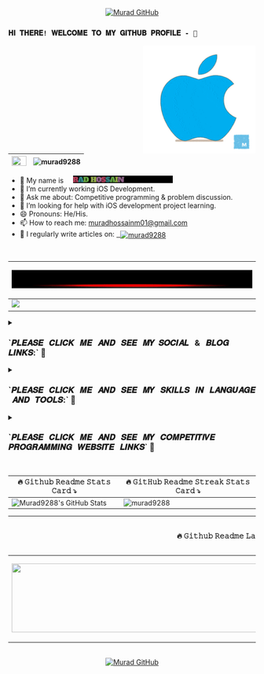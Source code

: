 <div align="center">
<a href="https://github.com/Murad9288"><img src="https://readme-typing-svg.demolab.com?font=Arial+Black&size=60&duration=4000&pause=1700&color=28F71A&center=false&vCenter=true&multiline=false&width=1350&height=100&lines=ASSALAMUALAIKUM++WARAHMATULLAH" alt="Murad GitHub" /></a>
</div>

### `𝐇𝐈 𝐓𝐇𝐄𝐑𝐄! 𝐖𝐄𝐋𝐂𝐎𝐌𝐄 𝐓𝐎 𝐌𝐘 𝐆𝐈𝐓𝐇𝐔𝐁 𝐏𝐑𝐎𝐅𝐈𝐋𝐄 - 👋 `

<img align="right" width="230px" height="220px" src="./Image sample/muradm.gif">

|<img src="https://cdn1.iconfinder.com/data/icons/green-business/720/view-512.png" height="20" width="30" />|<img src="https://komarev.com/ghpvc/?username=Murad9288&style=flat-square&color=00bfff&label=MY+GITHUB+PROFILE+VIEWS" alt="murad9288" />|
|-|-|

  
- 🔰  My name is &nbsp;&nbsp;&nbsp;&nbsp;<img src="./Image sample/reseltname.gif" height = "15px"/>
- 🌱 I’m currently working iOS Development.
- 💬 Ask me about: Competitive programming & problem discussion.
- 💞️ I’m looking for help with iOS development project learning.
- 😄 Pronouns: He/His. 
- 📫 How to reach me: muradhossainm01@gmail.com
- 📝 I regularly write articles on: <a href="https://murad9288.tumblr.com" target="blank">&nbsp;&nbsp;<img align="center" src="https://cdn-icons-png.flaticon.com/512/216/216546.png" alt="murad9288" height="28" width="30" /> </a>
<br/>

<div align="center">

|<p aling="center"><img src="./Image sample/4.gif" /></p>|
|-|
|<img src="https://github.com/Murad9288/Murad9288/blob/output/github-contribution-grid-snake.svg" />|
  
</div>



<details><summary><h3>`𝑷𝑳𝑬𝑨𝑺𝑬 &nbsp; 𝑪𝑳𝑰𝑪𝑲 &nbsp; 𝑴𝑬 &nbsp; 𝑨𝑵𝑫 &nbsp; 𝑺𝑬𝑬 &nbsp; 𝑴𝒀 &nbsp;𝑺𝑶𝑪𝑰𝑨𝑳 &nbsp; & &nbsp; 𝑩𝑳𝑶𝑮 &nbsp; 𝑳𝑰𝑵𝑲𝑺:` 🤏</h3></summary>
<div align = "center">
  
<h4><p align = "center"> ๏ 𝙸𝚏 𝚢𝚘𝚞 𝚊𝚛𝚎 𝚟𝚒𝚎𝚠𝚒𝚗𝚐 𝚖𝚢 𝚕𝚒𝚗𝚔𝚜 𝚘𝚗 𝚊 𝚙𝚑𝚘𝚗𝚎, 𝙿𝚕𝚎𝚊𝚜𝚎 𝚜𝚎𝚕𝚎𝚌𝚝 𝚍𝚎𝚜𝚔𝚝𝚘𝚙 𝚖𝚘𝚍𝚎. </p></h4>
  
|<a href="https://linkedin.com/in/mhmprogrammer81818" target="blank"><img align="center" src="https://cutewallpaper.org/24/linkedin-logo-png-transparent-background/linkedin-logo-png-free-transparent-png-logos.png" alt="mhmprogrammer81818" height = "40px" width = "40px"/></a>|<a href="https://fb.com/mdmurad.hossainmiraj.9" target="blank"><img align="center" src="https://cutewallpaper.org/24/facebook-image-png/filefacebook-logopng-wikimedia-commons.png" height = "40px" width = "40px"/></a>|<a href="https://twitter.com/murad_miraj" target="blank"><img align="center" src="https://cutewallpaper.org/24/twitter-bird-logo-png/download-twitter-bird-twitter-logo-png-png-image-with-no-background--pngkeycom.png" alt="murad_miraj" height="40px" width="40px" /></a>|<a href="https://instagram.com/e_m__murad__hossain" target="blank"><img align="center" src="https://cutewallpaper.org/24/icon-png/fileinstagram-iconpng-wikimedia-commons.png" alt="e_m__murad__hossain" height="40px" width="40px" /></a>|<a href="https://join.skype.com/invite/WYiyPQob1ekJ" target="blank"><img align="center" src="./Image sample/skype.png" height="40px" width="40px" /></a>|<a href="https://linktr.ee/murad9288" target="blank"><img align="center" src="https://seeklogo.com/images/L/linktree-logo-6FC3ADB679-seeklogo.com.png" alt="murad9288" height="40px" width="40px" /></a>|<a href="https://stackoverflow.com/users/18079492" target="blank"><img align="center" src="https://raw.githubusercontent.com/rahuldkjain/github-profile-readme-generator/master/src/images/icons/Social/stack-overflow.svg" alt="18079492" height="40px" width="40px" /></a>|<a href="https://dribbble.com/murad_hossain-m01" target="blank"><img align="center" src="https://raw.githubusercontent.com/rahuldkjain/github-profile-readme-generator/master/src/images/icons/Social/dribbble.svg" alt="murad_hossain-m01" height="40px" width="40px"/></a>|<a href="https://www.youtube.com/c/MHM Programming CLUB" target="blank"><img align="center" src="https://raw.githubusercontent.com/rahuldkjain/github-profile-readme-generator/master/src/images/icons/Social/youtube.svg" alt="MHM Programming CLUB" height="40px" width="40px" /></a>|<a href="https://discord.gg/murad928#7964" target="blank"><img align="center" src="https://raw.githubusercontent.com/rahuldkjain/github-profile-readme-generator/master/src/images/icons/Social/discord.svg" alt="murad928#7964" height="40px" width="40px" /></a>|
|-|-|-|-|-|-|-|-|-|-|
</div>
</details>


<details><summary><h3>`𝑷𝑳𝑬𝑨𝑺𝑬 &nbsp; 𝑪𝑳𝑰𝑪𝑲 &nbsp; 𝑴𝑬 &nbsp; 𝑨𝑵𝑫 &nbsp; 𝑺𝑬𝑬 &nbsp; 𝑴𝒀 &nbsp; 𝑺𝑲𝑰𝑳𝑳𝑺 &nbsp; 𝑰𝑵 &nbsp; 𝑳𝑨𝑵𝑮𝑼𝑨𝑮𝑬 &nbsp; 𝑨𝑵𝑫 &nbsp; 𝑻𝑶𝑶𝑳𝑺:` 🤏</h3> </summary>
  
<div align="center">
  
|Python|&nbsp;&nbsp;&nbsp;C&nbsp;&nbsp;&nbsp;|Swift|C++|Xcode|Figma|Fire base|&nbsp;&nbsp;&nbsp;Git&nbsp;&nbsp;&nbsp;|
|-|-|-|-|-|-|-|-|
|<p align="center"><a href="https://www.python.org" target="_blank" rel="noreferrer"><img src="https://raw.githubusercontent.com/devicons/devicon/master/icons/python/python-original.svg" alt="python" width="40px" height="40px"/></a></p> |<p align="center"><a href="https://www.cprogramming.com/" target="_blank" rel="noreferrer"><img src="https://raw.githubusercontent.com/devicons/devicon/master/icons/c/c-original.svg" alt="c" width="40px" height="40px"/></a></p> | <p align="center"><a href="https://developer.apple.com/swift/" target="_blank" rel="noreferrer"><img src="https://raw.githubusercontent.com/devicons/devicon/master/icons/swift/swift-original.svg" alt="swift" width="40px" height="40px"/></a></p> | <p align="center"><a href="https://www.w3schools.com/cpp/" target="_blank" rel="noreferrer"><img src="https://raw.githubusercontent.com/devicons/devicon/master/icons/cplusplus/cplusplus-original.svg" alt="cplusplus" width="40px" height="40px"/></a></p> | <p align="center"><a href="https://developer.apple.com/documentation/xcode" target="_blank" rel="noreferrer"><img src="./Image sample/xcode2.ico" alt="xcode" width="40px" height="40px"/></a></p> | <p align="center"><a href="https://www.figma.com/" target="_blank" rel="noreferrer"><img src="https://www.vectorlogo.zone/logos/figma/figma-icon.svg" alt="figma" width="40px" height="40px"/></a></p> | <p align="center"><a href="https://firebase.google.com/" target="_blank" rel="noreferrer"><img src="https://www.vectorlogo.zone/logos/firebase/firebase-icon.svg" alt="firebase" width="40px" height="40px"/></a></p> | <p align="center"><a href="https://git-scm.com/" target="_blank" rel="noreferrer"><img src="https://www.vectorlogo.zone/logos/git-scm/git-scm-icon.svg" alt="git" width="40px" height="40px"/></a></p>|
  
</div>

</details>




<details><summary><h3>`𝑷𝑳𝑬𝑨𝑺𝑬 &nbsp; 𝑪𝑳𝑰𝑪𝑲 &nbsp; 𝑴𝑬 &nbsp; 𝑨𝑵𝑫 &nbsp; 𝑺𝑬𝑬 &nbsp; 𝑴𝒀 &nbsp; 𝑪𝑶𝑴𝑷𝑬𝑻𝑰𝑻𝑰𝑽𝑬 &nbsp; 𝑷𝑹𝑶𝑮𝑹𝑨𝑴𝑴𝑰𝑵𝑮 &nbsp; 𝑾𝑬𝑩𝑺𝑰𝑻𝑬 &nbsp; 𝑳𝑰𝑵𝑲𝑺` 🤏</h3></summary>
<h4><p align = "center"> ℙ𝕝𝕖𝕒𝕤𝕖 𝕤𝕔𝕣𝕠𝕝𝕝 𝕙𝕠𝕣𝕚𝕫𝕠𝕟𝕥𝕒𝕝𝕝𝕪 𝕒𝕟𝕕 𝕊𝕖𝕖 𝕞𝕪 𝕒𝕝𝕝 𝕔𝕠𝕞𝕡𝕖𝕥𝕚𝕥𝕚𝕧𝕖 𝕡𝕣𝕠𝕘𝕣𝕒𝕞𝕞𝕚𝕟𝕘 𝕝𝕚𝕟𝕜𝕤 ➡ </p></h4>
<div align="center">

|&nbsp;&nbsp;&nbsp;Hackerrank&nbsp;&nbsp;&nbsp;|&nbsp;&nbsp;&nbsp;&nbsp;&nbsp;CodeChef&nbsp;&nbsp;&nbsp;&nbsp;&nbsp;|&nbsp;&nbsp;&nbsp;&nbsp;Codeforces&nbsp;&nbsp;&nbsp;&nbsp;|&nbsp;&nbsp;&nbsp;&nbsp;&nbsp;&nbsp;&nbsp;&nbsp;&nbsp;&nbsp;Toph&nbsp;&nbsp;&nbsp;&nbsp;&nbsp;&nbsp;&nbsp;&nbsp;&nbsp;&nbsp;|&nbsp;&nbsp;&nbsp;&nbsp;Beecrowd&nbsp;&nbsp;&nbsp;&nbsp;|&nbsp;&nbsp;&nbsp;&nbsp;LeetCode&nbsp;&nbsp;&nbsp;&nbsp;|CodeMarshal|&nbsp;&nbsp;&nbsp;&nbsp;&nbsp;&nbsp;&nbsp;&nbsp;Atcoder&nbsp;&nbsp;&nbsp;&nbsp;&nbsp;&nbsp;&nbsp;&nbsp;|&nbsp;&nbsp;HackerEarth&nbsp;&nbsp;|&nbsp;&nbsp;&nbsp;&nbsp;&nbsp;&nbsp;StopStalk&nbsp;&nbsp;&nbsp;&nbsp;&nbsp;&nbsp;|&nbsp;&nbsp;&nbsp;&nbsp;&nbsp;&nbsp;&nbsp;&nbsp;&nbsp;&nbsp;SPOJ&nbsp;&nbsp;&nbsp;&nbsp;&nbsp;&nbsp;&nbsp;&nbsp;&nbsp;&nbsp;|&nbsp;&nbsp;CodeGrepper&nbsp;&nbsp;|GeeksforGeeks|&nbsp;&nbsp;&nbsp;&nbsp;TopCoder&nbsp;&nbsp;&nbsp;&nbsp;|
|-|-|-|-|-|-|-|-|-|-|-|-|-|-|
|<p align="center"><a href="https://www.hackerrank.com/muradhossainm01" target="blank">&nbsp;&nbsp;<img align="center" src="https://raw.githubusercontent.com/rahuldkjain/github-profile-readme-generator/master/src/images/icons/Social/hackerrank.svg" alt="muradhossainm01" height="40" width="50" />&nbsp;&nbsp;</a></p>|<p align="center"><a href="https://www.codechef.com/users/md_murad_01" target="blank">&nbsp;&nbsp;<img align="center" src="https://static.uacdn.net/thumbnail/external-app-icons/ce4fd2180646452aa0b03c3ffa3ef8e2.png" alt="md_murad_01" height="30" width="40" />&nbsp;&nbsp;</a></p>|<p align="center"><a href="https://codeforces.com/profile/muradhossain" target="blank">&nbsp;&nbsp;<img align="center" src="https://raw.githubusercontent.com/rahuldkjain/github-profile-readme-generator/master/src/images/icons/Social/codeforces.svg" alt="muradhossain" height="30" width="40" />&nbsp;&nbsp;</a></p>|<p align="center"><a href="https://toph.co/u/murad928" target="blank">&nbsp;&nbsp;<img align="center" src="https://static.toph.co/images/emblem_512p.png?_=d5d517cf95abe4d22253494019b418fc5f3ce386" alt="murad928" height="30" width="40" />&nbsp;&nbsp;</a></p>|<p align="center"><a href="https://www.beecrowd.com.br/judge/en/profile/410612" target="blank">&nbsp;&nbsp;<img align="center" src="https://pbs.twimg.com/profile_images/1452678635178053646/I0XsDRcl_400x400.jpg" alt="410612" height="30" width="40" />&nbsp;&nbsp;</a></p>|<p align="center"><a href="https://www.leetcode.com/murad928" target="blank">&nbsp;&nbsp;<img align="center" src="https://raw.githubusercontent.com/rahuldkjain/github-profile-readme-generator/master/src/images/icons/Social/leet-code.svg" alt="murad928" height="30" width="40" />&nbsp;&nbsp;</a></p>|<p align="center"><a href="https://algo.codemarshal.org/users/Murad9288" target="blank">&nbsp;&nbsp;<img align="center" src="https://algo.codemarshal.org/img/logo-sq.png" alt="Murad9288" height="30" width="40" />&nbsp;&nbsp;</a></p>|<p align="center"><a href="https://atcoder.jp/users/murad_9288" target="blank">&nbsp;&nbsp;<img align="center" src="https://i.ytimg.com/vi/0_uzqZb2E_4/hqdefault.jpg" alt="murad_9288" height="30" width="40" />&nbsp;&nbsp;</a></p>|<p align="center"><a href="https://www.hackerearth.com/@muradhossainm01" target="blank">&nbsp;&nbsp;<img align="center" src= "https://encrypted-tbn0.gstatic.com/images?q=tbn:ANd9GcQyrwCDaNpgPhMs63qV4W7C_hKh1c-USwaq3ld0yRwaskRXneKAyBefw70VLhkVC4cYZvI&usqp=CAU" alt="@muradhossainm01" height="30" width="40" />&nbsp;&nbsp;</a></p>|<p align="center"><a href="https://www.stopstalk.com/user/profile/Murad_Hossain_9014" target="blank">&nbsp;&nbsp;<img align="center" src="https://www.stopstalk.com/static/images/stopstalk-logo.png" alt="Murad_Hossain_9014" height="30" width="40" />&nbsp;&nbsp;</a></p>|<p align="center"><a href="https://www.spoj.com/users/murad_928" target="blank">&nbsp;&nbsp;<img align="center" src="https://repository-images.githubusercontent.com/399813688/b38dcc0c-492f-49f0-a7a4-272876855a3e" alt="murad_928" height="30" width="40" />&nbsp;&nbsp;</a></p>|<p align="center"><a href="https://www.codegrepper.com/profile/md-murad-hossain" target="blank">&nbsp;&nbsp;<img align="center" src="https://styles.redditmedia.com/t5_4wfba1/styles/communityIcon_db5acdjldch71.png?width=256&s=017207444df01b7e7c747c1b0a5fbd45d00e8b77" alt="md-murad-hossain" height="30" width="40" />&nbsp;&nbsp;</a></p>|<p align="center"><a href="https://auth.geeksforgeeks.org/user/muradhossainm01" target="blank">&nbsp;&nbsp;<img align="center" src="https://raw.githubusercontent.com/rahuldkjain/github-profile-readme-generator/master/src/images/icons/Social/geeks-for-geeks.svg" alt="muradhossainm01" height="30" width="40" />&nbsp;&nbsp;</a></p>|<p align = "center"><a href="https://www.topcoder.com/members/murad_9288" target="blank">&nbsp;&nbsp;<img align="center" src="https://raw.githubusercontent.com/rahuldkjain/github-profile-readme-generator/master/src/images/icons/Social/topcoder.svg" alt="murad_9288" height="50" width="50" />&nbsp;&nbsp;</a></p>|
  
</div>

</details>

</br>



<div align="center">
  
|🔥 𝙶𝚒𝚝𝚑𝚞𝚋 𝚁𝚎𝚊𝚍𝚖𝚎 𝚂𝚝𝚊𝚝𝚜 𝙲𝚊𝚛𝚍 ⤵️ |🔥 𝙶𝚒𝚝𝙷𝚞𝚋 𝚁𝚎𝚊𝚍𝚖𝚎 𝚂𝚝𝚛𝚎𝚊𝚔 𝚂𝚝𝚊𝚝𝚜 𝙲𝚊𝚛𝚍 ⤵️
|-|-|
|<img src="https://awesome-github-stats.azurewebsites.net/user-stats/Murad9288?cardType=level&theme=react&Title=24FAFF&Ring=19FF7A&Border=DD05A6&Text=FFFFFF" height ="155px" width ="1000px" alt="Murad9288's GitHub Stats" /> | <img src="https://github-readme-streak-stats.herokuapp.com?user=Murad9288&theme=algolia&dates=B7F8FF&border=FF1EAD&ring=F6FFBC&fire=FF840A&stroke=A9FDFA&currStreakNum=3DFF51&sideNums=FF0000&currStreakLabel=54FF38&sideLabels=F4FF3F&background=19226ED9" alt="murad9288" height ="160px" width ="1000px" />|
  
</div>



<div align="center">

|🔥 𝙶𝚒𝚝𝚑𝚞𝚋 𝚁𝚎𝚊𝚍𝚖𝚎 𝙻𝚊𝚗𝚐𝚞𝚊𝚐𝚎𝚜 𝚄𝚜𝚎𝚍 𝙲𝚊𝚛𝚍 ⤵️|🔥 𝙲𝚘𝚞𝚗𝚝𝚛𝚢 𝚁𝚊𝚗𝚔 𝙱𝚢 𝚜𝚝𝚊𝚛𝚍𝚎𝚟.𝚒𝚘 ⤵️|
|-|-|
| <p align ="center"><img src="https://github-readme-stats.vercel.app/api/top-langs/?username=Murad9288&theme=tokyonight&layout=compact" height="140px" width = "1000px" /></p>|<a href="https://stardev.io/developers/Murad9288"><img alt="Check out Murad9288's profile on stardev.io" src="https://stardev.io/developers/Murad9288/badge/languages/country.svg?" height="140px" width = "1000px" /></a>|
  
</div>

</br>
<div align="center">
<a href="https://github.com/Murad9288"><img src="https://readme-typing-svg.demolab.com?font=fira+code&size=40&duration=4000&pause=1700&color=FF00A9&center=true&vCenter=true&width=915&height=100&lines=%E2%9D%A4%EF%B8%8F%E2%80%8D%F0%9F%A9%B9+%F0%9F%91%8B+%F0%9F%91%8B+%E2%9D%A4%EF%B8%8F%E2%80%8D%F0%9F%94%A5;THANKS+FOR+VISITING+MY+GITHUB+PROFILE.;%F0%9F%92%9E++BEST++OF++LUCK++++%F0%9F%92%90;%E2%98%AA%EF%B8%8F+---++ALLAH+HAFEEZ+++---+%E2%98%AA%EF%B8%8F" alt="Murad GitHub" /></a>

</div>


